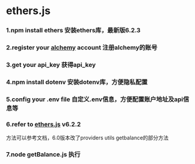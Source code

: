 # ethers.js
### 1.npm install ethers 安装ethers库，最新版6.2.3<br>
### 2.register your [alchemy](https://alchemy.com/?r=79fcfad4-2ed7-4c98-a89d-45885e418649) account 注册alchemy的账号<br>
### 3.get your api_key 获得api_key<br>
### 4.npm install dotenv 安装dotenv库，方便隐私配置<br>
### 5.config your .env file 自定义.env信息，方便配置账户地址及api信息等<br>
### 6.refer to [ethers.js](https://docs.ethers.org/v6/api/providers/#Provider) v6.2.2  
方法可以参考文档，6.0版本改了providers utils getbalance的部分方法<br>
### 7.node getBalance.js 执行<br>

